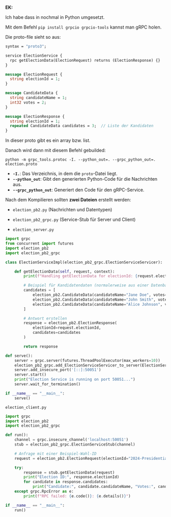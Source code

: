 **EK:**

Ich habe dass in nochmal in Python umgesetzt.

Mit dem Befehl `pip install grpcio grpcio-tools` kannst man gRPC holen.

Die proto-file sieht so aus:

```protobuf
syntax = "proto3";

service ElectionService {
  rpc getElectionData(ElectionRequest) returns (ElectionResponse) {}
}

message ElectionRequest {
  string electionId = 1;
}

message CandidateData {
  string candidateName = 1;
  int32 votes = 2;
}

message ElectionResponse {
  string electionId = 1;
  repeated CandidateData candidates = 3;  // Liste der Kandidaten
}

```

In dieser proto gibt es ein array bzw. list.

Danach wird dann mit diesem Befehl gebuilded:

`python -m grpc_tools.protoc -I. --python_out=. --grpc_python_out=. election.proto`

- **`-I.`**: Das Verzeichnis, in dem die `proto`-Datei liegt.
- **`--python_out`**: Gibt den generierten Python-Code für die Nachrichten aus.
- **`--grpc_python_out`**: Generiert den Code für den gRPC-Service.

Nach dem Kompilieren sollten **zwei Dateien** erstellt werden:

- `election_pb2.py` (Nachrichten und Datentypen)
  
- `election_pb2_grpc.py` (Service-Stub für Server und Client)
  
- `election_server.py`
  

```python
import grpc
from concurrent import futures
import election_pb2
import election_pb2_grpc

class ElectionServiceImpl(election_pb2_grpc.ElectionServiceServicer):

    def getElectionData(self, request, context):
        print(f"Handling getElectionData for electionId: {request.electionId}")

        # Beispiel für Kandidatendaten (normalerweise aus einer Datenbank oder einer API)
        candidates = [
            election_pb2.CandidateData(candidateName="Jane Doe", votes=12345),
            election_pb2.CandidateData(candidateName="John Smith", votes=67890),
            election_pb2.CandidateData(candidateName="Alice Johnson", votes=34567)
        ]

        # Antwort erstellen
        response = election_pb2.ElectionResponse(
            electionId=request.electionId,
            candidates=candidates
        )

        return response

def serve():
    server = grpc.server(futures.ThreadPoolExecutor(max_workers=10))
    election_pb2_grpc.add_ElectionServiceServicer_to_server(ElectionServiceImpl(), server)
    server.add_insecure_port('[::]:50051')
    server.start()
    print("Election Service is running on port 50051...")
    server.wait_for_termination()

if __name__ == "__main__":
    serve()

```

`election_client.py`

```python
import grpc
import election_pb2
import election_pb2_grpc

def run():
    channel = grpc.insecure_channel('localhost:50051')
    stub = election_pb2_grpc.ElectionServiceStub(channel)

    # Anfrage mit einer Beispiel-Wahl-ID
    request = election_pb2.ElectionRequest(electionId="2024-Presidential")

    try:
        response = stub.getElectionData(request)
        print("Election ID:", response.electionId)
        for candidate in response.candidates:
            print("Candidate:", candidate.candidateName, "Votes:", candidate.votes)
    except grpc.RpcError as e:
        print(f"RPC failed: {e.code()}: {e.details()}")

if __name__ == "__main__":
    run()

```
